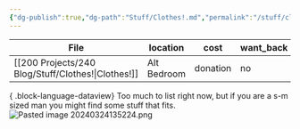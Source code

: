 ```yaml
---
{"dg-publish":true,"dg-path":"Stuff/Clothes!.md","permalink":"/stuff/clothes/"}
---
```



| File                                                  | location    | cost     | want_back | person_taking |
| ----------------------------------------------------- | ----------- | -------- | --------- | ------------- |
| [[200 Projects/240 Blog/Stuff/Clothes!\|Clothes!]] | Alt Bedroom | donation | no        | \-            |

{ .block-language-dataview}
Too much to list right now, but if you are a s-m sized man you might find some stuff that fits. 
![Pasted image 20240324135224.png](/img/user/Attachments/Pasted%20image%2020240324135224.png)